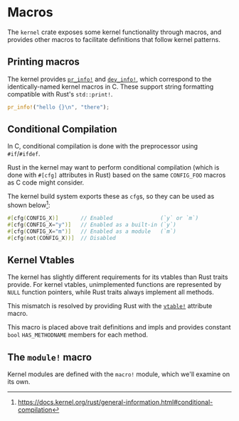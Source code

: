# Macros

The `kernel` crate exposes some kernel functionality through macros,
and provides other macros to facilitate definitions that follow kernel patterns.

## Printing macros

The kernel provides [`pr_info!`](https://rust.docs.kernel.org/kernel/macro.pr_info.html) and
[`dev_info!`](https://rust.docs.kernel.org/kernel/macro.dev_info.html),
which correspond to the identically-named kernel macros in C.
These support string formatting compatible with Rust's `std::print!`.

```rust
pr_info!("hello {}\n", "there");
```

## Conditional Compilation

In C, conditional compilation is done with the preprocessor using `#if`/`#ifdef`.

Rust in the kernel may want to perform conditional compilation
(which is done with `#[cfg]` attributes in Rust) based on the same `CONFIG_FOO` macros as C code might consider.

The kernel build system exports these as `cfg`s, so they can be used as shown below[^1]:

```rust
#[cfg(CONFIG_X)]       // Enabled               (`y` or `m`)
#[cfg(CONFIG_X="y")]   // Enabled as a built-in (`y`)
#[cfg(CONFIG_X="m")]   // Enabled as a module   (`m`)
#[cfg(not(CONFIG_X))]  // Disabled
```

## Kernel Vtables

The kernel has slightly different requirements for its vtables than Rust traits provide.
For kernel vtables, unimplemented functions are represented by `NULL` function pointers,
while Rust traits always implement all methods.

This mismatch is resolved by providing Rust with the
[`vtable!`](https://rust-for-linux.github.io/docs/macros/attr.vtable.html) attribute macro.

This macro is placed above trait definitions and impls and provides
constant `bool` `HAS_METHODNAME` members for each method.

## The `module!` macro

Kernel modules are defined with the `macro!` module, which we'll examine on its own.

[^1]: https://docs.kernel.org/rust/general-information.html#conditional-compilation
